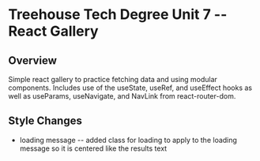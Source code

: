 # Treehouse Tech Degree Unit 7 -- React Gallery

## Overview
Simple react gallery to practice fetching data and using modular components. Includes use of the useState, useRef, and useEffect hooks as well as useParams, useNavigate, and NavLink from react-router-dom.

## Style Changes
- loading message
-- added class for loading to apply to the loading message so it is centered like the results text
